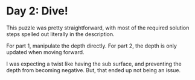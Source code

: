 # Day 2: Dive!

This puzzle was pretty straightforward, with most of the required solution
steps spelled out literally in the description.

For part 1, manipulate the depth directly. For part 2, the depth is only updated
when moving forward.

I was expecting a twist like having the sub surface, and preventing the depth
from becoming negative. But, that ended up not being an issue.
